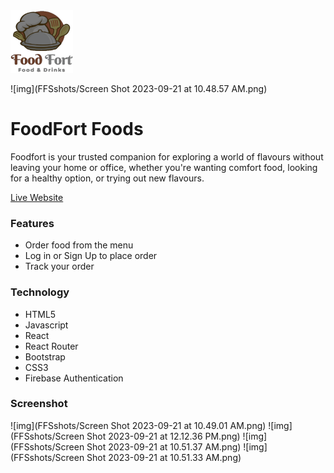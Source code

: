 <img src="src/images/logo.png" alt="Logo" width="100" height="100">

![img](FFSshots/Screen Shot 2023-09-21 at 10.48.57 AM.png)


# FoodFort Foods
Foodfort is your trusted companion for exploring a world of flavours without leaving your home or office, whether you're wanting comfort food, looking for a healthy option, or trying out new flavours.

[Live Website](https://foodfort.onrender.com/) 

### Features
* Order food from the menu
* Log in or Sign Up to place order
* Track your order

### Technology
* HTML5
* Javascript
* React
* React Router
* Bootstrap
* CSS3
* Firebase Authentication

### Screenshot

![img](FFSshots/Screen Shot 2023-09-21 at 10.49.01 AM.png)
![img](FFSshots/Screen Shot 2023-09-21 at 12.12.36 PM.png)
![img](FFSshots/Screen Shot 2023-09-21 at 10.51.37 AM.png)
![img](FFSshots/Screen Shot 2023-09-21 at 10.51.33 AM.png)


